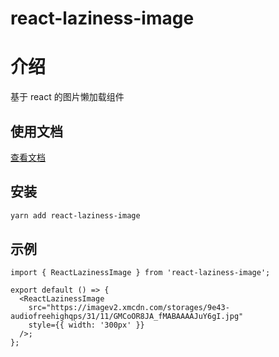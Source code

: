 # react-laziness-image

# 介绍

基于 react 的图片懒加载组件

## 使用文档

[查看文档](https://yicoding.github.io/react-laziness-image/)

## 安装

```bash
yarn add react-laziness-image
```

## 示例

```tsx
import { ReactLazinessImage } from 'react-laziness-image';

export default () => {
  <ReactLazinessImage
    src="https://imagev2.xmcdn.com/storages/9e43-audiofreehighqps/31/11/GMCoOR8JA_fMABAAAAJuY6gI.jpg"
    style={{ width: '300px' }}
  />;
};
```
